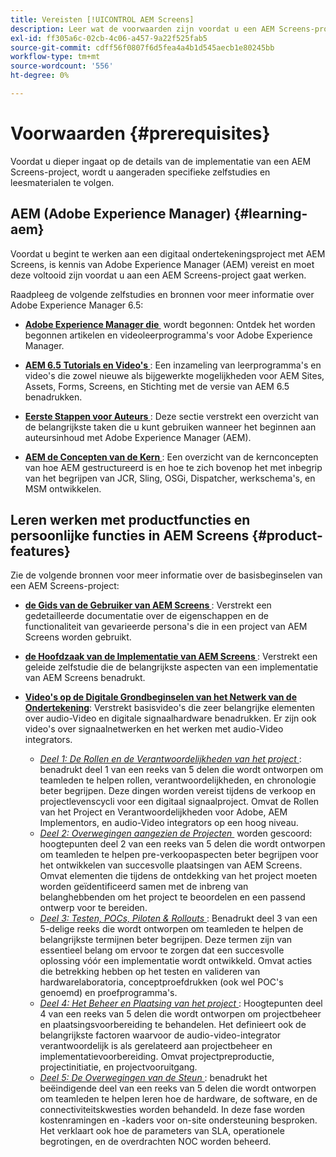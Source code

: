 ```yaml
---
title: Vereisten [!UICONTROL AEM Screens]
description: Leer wat de voorwaarden zijn voordat u een AEM Screens-project start.
exl-id: ff305a6c-02cb-4c06-a457-9a22f525fab5
source-git-commit: cdff56f0807f6d5fea4a4b1d545aecb1e80245bb
workflow-type: tm+mt
source-wordcount: '556'
ht-degree: 0%

---
```


# Voorwaarden {#prerequisites}

Voordat u dieper ingaat op de details van de implementatie van een AEM Screens-project, wordt u aangeraden specifieke zelfstudies en leesmaterialen te volgen.

## AEM (Adobe Experience Manager) {#learning-aem}

Voordat u begint te werken aan een digitaal ondertekeningsproject met AEM Screens, is kennis van Adobe Experience Manager (AEM) vereist en moet deze voltooid zijn voordat u aan een AEM Screens-project gaat werken.

Raadpleeg de volgende zelfstudies en bronnen voor meer informatie over Adobe Experience Manager 6.5:

* **[Adobe Experience Manager die &#x200B;](https://experienceleague.adobe.com/nl/docs/experience-manager-cloud-service/content/overview/introduction)** wordt begonnen: Ontdek het worden begonnen artikelen en videoleerprogramma&#39;s voor Adobe Experience Manager.

* **[AEM 6.5 Tutorials en Video&#39;s &#x200B;](https://experienceleague.adobe.com/nl/docs/experience-manager-tutorials)**: Een inzameling van leerprogramma&#39;s en video&#39;s die zowel nieuwe als bijgewerkte mogelijkheden voor AEM Sites, Assets, Forms, Screens, en Stichting met de versie van AEM 6.5 benadrukken.

* **[Eerste Stappen voor Auteurs &#x200B;](https://experienceleague.adobe.com/nl/docs/experience-manager-65/content/sites/authoring/essentials/first-steps)**: Deze sectie verstrekt een overzicht van de belangrijkste taken die u kunt gebruiken wanneer het beginnen aan auteursinhoud met Adobe Experience Manager (AEM).

* **[AEM de Concepten van de Kern &#x200B;](https://experienceleague.adobe.com/nl/docs/experience-manager-65/content/implementing/developing/introduction/the-basics)**: Een overzicht van de kernconcepten van hoe AEM gestructureerd is en hoe te zich bovenop het met inbegrip van het begrijpen van JCR, Sling, OSGi, Dispatcher, werkschema&#39;s, en MSM ontwikkelen.

## Leren werken met productfuncties en persoonlijke functies in AEM Screens {#product-features}

Zie de volgende bronnen voor meer informatie over de basisbeginselen van een AEM Screens-project:

* **[de Gids van de Gebruiker van AEM Screens &#x200B;](https://experienceleague.adobe.com/nl/docs/experience-manager-screens/user-guide/aem-screens-introduction)**: Verstrekt een gedetailleerde documentatie over de eigenschappen en de functionaliteit van gevarieerde persona&#39;s die in een project van AEM Screens worden gebruikt.

* **[de Hoofdzaak van de Implementatie van AEM Screens &#x200B;](https://experienceleague.adobe.com/nl?launch=AEM-7a#recommended/solutions/experience-manager)**: Verstrekt een geleide zelfstudie die de belangrijkste aspecten van een implementatie van AEM Screens benadrukt.

* **[Video&#39;s op de Digitale Grondbeginselen van het Netwerk van de Ondertekening &#x200B;](https://experienceleague.adobe.com/nl/docs/experience-manager-screens/user-guide/aem-screens-introduction)**: Verstrekt basisvideo&#39;s die zeer belangrijke elementen over audio-Video en digitale signaalhardware benadrukken. Er zijn ook video&#39;s over signaalnetwerken en het werken met audio-Video integrators.
   * *[Deel 1: De Rollen en de Verantwoordelijkheden van het project &#x200B;](https://experienceleague.adobe.com/nl/docs/experience-manager-screens/user-guide/digital-signage-network/project-roles-responsibilities)*: benadrukt deel 1 van een reeks van 5 delen die wordt ontworpen om teamleden te helpen rollen, verantwoordelijkheden, en chronologie beter begrijpen. Deze dingen worden vereist tijdens de verkoop en projectlevenscycli voor een digitaal signaalproject. Omvat de Rollen van het Project en Verantwoordelijkheden voor Adobe, AEM Implementors, en audio-Video integrators op een hoog niveau.
   * *[Deel 2: Overwegingen aangezien de Projecten &#x200B;](https://experienceleague.adobe.com/nl/docs/experience-manager-screens/user-guide/digital-signage-network/project-considerations)* worden gescoord: hoogtepunten deel 2 van een reeks van 5 delen die wordt ontworpen om teamleden te helpen pre-verkoopaspecten beter begrijpen voor het ontwikkelen van succesvolle plaatsingen van AEM Screens. Omvat elementen die tijdens de ontdekking van het project moeten worden geïdentificeerd samen met de inbreng van belanghebbenden om het project te beoordelen en een passend ontwerp voor te bereiden.
   * *[Deel 3: Testen, POCs, Piloten &amp; Rollouts &#x200B;](https://experienceleague.adobe.com/nl/docs/experience-manager-screens/user-guide/digital-signage-network/testing-pocs-pilots-rollouts)*: Benadrukt deel 3 van een 5-delige reeks die wordt ontworpen om teamleden te helpen de belangrijkste termijnen beter begrijpen. Deze termen zijn van essentieel belang om ervoor te zorgen dat een succesvolle oplossing vóór een implementatie wordt ontwikkeld. Omvat acties die betrekking hebben op het testen en valideren van hardwarelaboratoria, conceptproefdrukken (ook wel POC&#39;s genoemd) en proefprogramma&#39;s.
   * *[Deel 4: Het Beheer en Plaatsing van het project &#x200B;](https://experienceleague.adobe.com/nl/docs/experience-manager-screens/user-guide/digital-signage-network/project-management-and-deployment)*: Hoogtepunten deel 4 van een reeks van 5 delen die wordt ontworpen om projectbeheer en plaatsingsvoorbereiding te behandelen. Het definieert ook de belangrijkste factoren waarvoor de audio-video-integrator verantwoordelijk is als gerelateerd aan projectbeheer en implementatievoorbereiding. Omvat projectpreproductie, projectinitiatie, en projectvooruitgang.
   * *[Deel 5: De Overwegingen van de Steun &#x200B;](https://experienceleague.adobe.com/nl/docs/experience-manager-screens/user-guide/digital-signage-network/support-considerations)*: benadrukt het beëindigende deel van een reeks van 5 delen die wordt ontworpen om teamleden te helpen leren hoe de hardware, de software, en de connectiviteitskwesties worden behandeld. In deze fase worden kostenramingen en -kaders voor on-site ondersteuning besproken. Het verklaart ook hoe de parameters van SLA, operationele begrotingen, en de overdrachten NOC worden beheerd.
